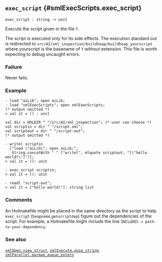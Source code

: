 ## `exec_script` {#smlExecScripts.exec_script}


```
exec_script : string -> unit
```



Execute the script given in the file `f`.


The script is executed only for its side effects.
The execution standard out is redirected to
`src/AI/sml_inspection/buildheap/buildheap_yourscript` where yourscript is
the basename of `f` without extension. This file is worth expecting to debug
uncaught errors.

### Failure

Never fails.



### Example

    
    - load "aiLib"; open aiLib;
    - load "smlExecScripts"; open smlExecScripts;
    (* output omitted *)
    > val it = () : unit
    
    val dir = HOLDIR ^ "/src/AI/sml_inspection"; (* user can choose *)
    val scriptin = dir ^ "/script.sml";
    val scriptout = dir ^ "/script-out";
    (* output omitted *)
    
    - writel scriptin
      ["load \"aiLib\"; open aiLib;",
       String.concatWith " " ["writel", mlquote scriptout, "[\"hello world!\"]"]];
    > val it = (): unit
    
    - exec_script scriptin;
    > val it = (): unit
    
    - readl "script-out";
    > val it = ["hello world!"]: string list
    

### Comments

An Holmakefile might be placed in the same directory as the script to help
`exec_script` (`heapname`,`genscriptdep`) figure out the dependencies of the
script. For example, a Holmakefile might include the line 
`INCLUDES = path-to-your-dependency`.

### See also

[`smlOpen.view_struct`](#smlOpen.view_struct), [`smlExecute.quse_string`](#smlExecute.quse_string), [`smlParallel.parmap_queue_extern`](#smlParallel.parmap_queue_extern)

